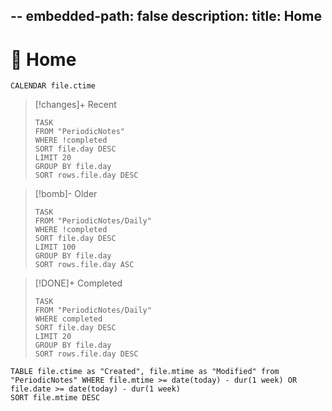 --
embedded-path: false
description:
title: Home
---

# 🏡 Home

```dataview
CALENDAR file.ctime
```

> [!changes]+ Recent
> ```dataview
> TASK
> FROM "PeriodicNotes"
> WHERE !completed
> SORT file.day DESC
> LIMIT 20
> GROUP BY file.day
> SORT rows.file.day DESC
> ```

> [!bomb]- Older
> ```dataview
> TASK
> FROM "PeriodicNotes/Daily"
> WHERE !completed
> SORT file.day DESC
> LIMIT 100 
> GROUP BY file.day
> SORT rows.file.day ASC
> ```

> [!DONE]+ Completed
> ```dataview
> TASK
> FROM "PeriodicNotes/Daily"
> WHERE completed
> SORT file.day DESC
> LIMIT 20
> GROUP BY file.day
> SORT rows.file.day DESC
> ```


```dataview
TABLE file.ctime as "Created", file.mtime as "Modified" from "PeriodicNotes" WHERE file.mtime >= date(today) - dur(1 week) OR file.date >= date(today) - dur(1 week)
SORT file.mtime DESC
```